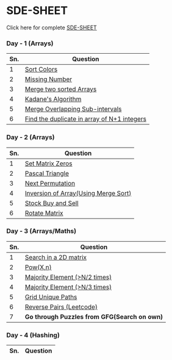 # SDE-SHEET

Click here for complete [SDE-SHEET](https://docs.google.com/document/d/1SM92efk8oDl8nyVw8NHPnbGexTS9W-1gmTEYfEurLWQ/edit)

### Day - 1 (Arrays)

| Sn. | Question                                                                                       |
| --- | ---------------------------------------------------------------------------------------------- |
| 1   | [Sort Colors](DAY_1/1_sortColors.md)                                                           |
| 2   | [Missing Number](DAY_1/2_missingNumber.md)                                                     |
| 3   | [Merge two sorted Arrays](DAY_1/3_mergeTWoSortedArrays)                                        |
| 4   | [Kadane's Algorithm](DAY_1/4_kadanesAlgorithm.md)                                              |
| 5   | [Merge Overlapping Sub-intervals](DAY_1/5_mergeOverlappingSubIntervals.md)                     |
| 6   | [Find the duplicate in array of N+1 integers](DAY_1/6_findDuplicateInArrayOfNPlus1Integers.md) |

### Day - 2 (Arrays)

| Sn. | Question                                                            |
| --- | ------------------------------------------------------------------- |
| 1   | [Set Matrix Zeros](DAY_2/1_setMatrixZeros.md)                       |
| 2   | [Pascal Triangle](DAY_2/2_pascalTriangle.md)                        |
| 3   | [Next Permutation](DAY_2/3_nextPermutation.md)                      |
| 4   | [Inversion of Array(Using Merge Sort)](DAY_2/4_inversionOfArray.md) |
| 5   | [Stock Buy and Sell](DAY_2/5_stockByAndSell.md)                     |
| 6   | [Rotate Matrix](DAY_2/6_rotateMatrix.md)                            |

### Day - 3 (Arrays/Maths)

| Sn. | Question                                                      |
| --- | ------------------------------------------------------------- |
| 1   | [Search in a 2D matrix](DAY_3/1_searchIn2DMatrix.md)          |
| 2   | [Pow(X,n)](DAY_3/2_powXN.md)                                  |
| 3   | [Majority Element (>N/2 times)](DAY_3/3_majorityElementN2.md) |
| 4   | [Majority Element (>N/3 times)](DAY_3/4_majorityElementN3.md) |
| 5   | [Grid Unique Paths](DAY_3/5_gridUniquePath.md)                |
| 6   | [Reverse Pairs (Leetcode)](DAY_3/6_reversePairs.md)           |
| 7   | **Go through Puzzles from GFG(Search on own)**                |

### Day - 4 (Hashing)

| Sn. | Question |
| --- | -------- |

